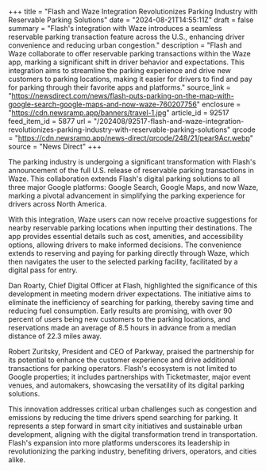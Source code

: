 +++
title = "Flash and Waze Integration Revolutionizes Parking Industry with Reservable Parking Solutions"
date = "2024-08-21T14:55:11Z"
draft = false
summary = "Flash's integration with Waze introduces a seamless reservable parking transaction feature across the U.S., enhancing driver convenience and reducing urban congestion."
description = "Flash and Waze collaborate to offer reservable parking transactions within the Waze app, marking a significant shift in driver behavior and expectations. This integration aims to streamline the parking experience and drive new customers to parking locations, making it easier for drivers to find and pay for parking through their favorite apps and platforms."
source_link = "https://newsdirect.com/news/flash-puts-parking-on-the-map-with-google-search-google-maps-and-now-waze-760207756"
enclosure = "https://cdn.newsramp.app/banners/travel-1.jpg"
article_id = 92517
feed_item_id = 5877
url = "/202408/92517-flash-and-waze-integration-revolutionizes-parking-industry-with-reservable-parking-solutions"
qrcode = "https://cdn.newsramp.app/news-direct/qrcode/248/21/pear9Acr.webp"
source = "News Direct"
+++

<p>The parking industry is undergoing a significant transformation with Flash's announcement of the full U.S. release of reservable parking transactions in Waze. This collaboration extends Flash's digital parking solutions to all three major Google platforms: Google Search, Google Maps, and now Waze, marking a pivotal advancement in simplifying the parking experience for drivers across North America.</p><p>With this integration, Waze users can now receive proactive suggestions for nearby reservable parking locations when inputting their destinations. The app provides essential details such as cost, amenities, and accessibility options, allowing drivers to make informed decisions. The convenience extends to reserving and paying for parking directly through Waze, which then navigates the user to the selected parking facility, facilitated by a digital pass for entry.</p><p>Dan Roarty, Chief Digital Officer at Flash, highlighted the significance of this development in meeting modern driver expectations. The initiative aims to eliminate the inefficiency of searching for parking, thereby saving time and reducing fuel consumption. Early results are promising, with over 90 percent of users being new customers to the parking locations, and reservations made an average of 8.5 hours in advance from a median distance of 22.3 miles away.</p><p>Robert Zuritsky, President and CEO of Parkway, praised the partnership for its potential to enhance the customer experience and drive additional transactions for parking operators. Flash's ecosystem is not limited to Google properties; it includes partnerships with Ticketmaster, major event venues, and automakers, showcasing the versatility of its digital parking solutions.</p><p>This innovation addresses critical urban challenges such as congestion and emissions by reducing the time drivers spend searching for parking. It represents a step forward in smart city initiatives and sustainable urban development, aligning with the digital transformation trend in transportation. Flash's expansion into more platforms underscores its leadership in revolutionizing the parking industry, benefiting drivers, operators, and cities alike.</p>